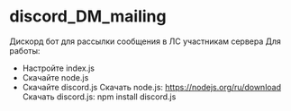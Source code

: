 # discord_DM_mailing
Дискорд бот для рассылки сообщения в ЛС участникам сервера
Для работы:
- Настройте index.js 
- Скачайте node.js
- Скачайте discord.js
Скачать node.js: https://nodejs.org/ru/download
Скачать discord.js: npm install discord.js

